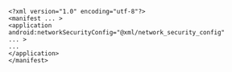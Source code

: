    <?xml version="1.0" encoding="utf-8"?>
    <manifest ... >
    <application android:networkSecurityConfig="@xml/network_security_config"
    ... >
    ...
    </application>
    </manifest>